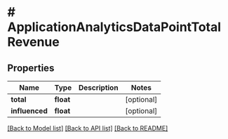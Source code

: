 # # ApplicationAnalyticsDataPointTotalRevenue

## Properties

Name | Type | Description | Notes
------------ | ------------- | ------------- | -------------
**total** | **float** |  | [optional] 
**influenced** | **float** |  | [optional] 

[[Back to Model list]](../../README.md#documentation-for-models) [[Back to API list]](../../README.md#documentation-for-api-endpoints) [[Back to README]](../../README.md)


